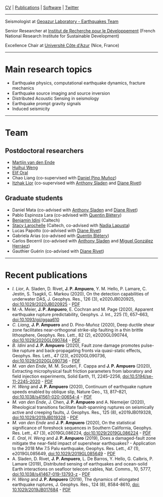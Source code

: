 [CV](https://www.dropbox.com/s/0anud35gma53n0r/CV%20Ampuero.pdf?dl=0) | [Publications](https://scholar.google.com/citations?user=RHXdl6EAAAAJ) | [Software](https://github.com/jpampuero) | [Twitter](https://twitter.com/DocTerremoto)

---

Seismologist at [Geoazur Laboratory - Earthquakes Team](https://geoazur.oca.eu/fr/rech-seismes-geoazur )

Senior Researcher at [Institut de Recherche pour le Développement](https://en.ird.fr/) (French National Research Institute for Sustainable Development)

Excellence Chair at [Université Côte d'Azur](https://univ-cotedazur.fr/) (Nice, France)

---

# Main research topics

- Earthquake physics, computational earthquake dynamics, fracture mechanics
- Earthquake source imaging and source inversion
- Distributed Acoustic Sensing in seismology
- Earthquake prompt gravity signals
- Induced seismicity

---

# Team

## Postdoctoral researchers

- [Martijn van den Ende](https://martijnvandenende.nl/)
- [Huihui Weng](https://huihuiweng.wixsite.com/mysite)
- [Elif Oral](https://elifo.github.io/)
- Chao Liang (co-supervised with [Daniel Pino Muñoz](https://www.cemef.minesparis.psl.eu/en/presentation/team-csm/))
- [Itzhak Lior](https://scholar.google.co.il/citations?user=lNQ-YMUAAAAJ&hl=en) (co-supervised with [Anthony Sladen](https://asladen.github.io/) and [Diane Rivet](https://sites.google.com/view/dianerivet/home))

## Graduate students

- Daniel Mata     (co-advised with [Anthony Sladen](https://asladen.github.io/) and [Diane Rivet](https://sites.google.com/view/dianerivet/home))
- Pablo Espinoza Lara	(co-advised with [Quentin Blétery](https://sites.google.com/site/quentinbletery/))
- [Benjamin Idini](http://web.gps.caltech.edu/~bidiniza/)		(Caltech)
- [Stacy Larochelle](http://www.seismolab.caltech.edu/larochelle_s.html) 	(Caltech, co-advised with [Nadia Lapusta](https://www.lapusta.caltech.edu/))
- Lucas Papotto		(co-advised with [Diane Rivet](https://sites.google.com/view/dianerivet/home))
- Gabriela Arias		(co-advised with [Quentin Blétery](https://sites.google.com/site/quentinbletery/))
- Carlos Becerril		(co-advised with [Anthony Sladen](https://asladen.github.io/) and [Miguel González Herráez](https://www.uah.es/es/estudios/profesor/Miguel-Gonzalez-Herraez/))
- Gauthier Guérin 	(co-advised with [Diane Rivet](https://sites.google.com/view/dianerivet/home))

---

# Recent publications

- *I. Lior*, A. Sladen, D. Rivet, **J. P. Ampuero**, Y. M. Hello, P. Lamare, C. Jestin, S. Tsagkli, C. Markou (2020), On the detection capabilities of underwater DAS, J. Geophys. Res., 126 (3), e2020JB020925, [doi:10.1029/2020JB020925](https://doi.org/10.1029/2020JB020925) - [PDF](https://doi.org/10.1002/essoar.10504330.1)
- M.-A. Meier, **J. P. Ampuero**, E. Cochran and M. Page (2020), Apparent earthquake rupture predictability, Geophys. J. Int., 225 (1), 657–663, [doi:10.1093/gji/ggaa610](https://academic.oup.com/gji/advance-article/doi/10.1093/gji/ggaa610/6054996?guestAccessKey=65dc3036-395d-4384-a735-ea9e47ce40ca)
- *C. Liang*, **J. P. Ampuero** and D. Pino-Muñoz (2020), Deep ductile shear zone facilitates near-orthogonal strike-slip faulting in a thin brittle lithosphere, Geophys. Res. Lett., 82 (2), e2020GL090744, [doi:10.1029/2020GL090744](https://doi.org/10.1029/2020GL090744) - [PDF](https://eartharxiv.org/fp8xq/)
- *B. Idini* and **J. P. Ampuero** (2020), Fault zone damage promotes pulse-like rupture and back-propagating fronts via quasi-static effects, Geophys. Res. Lett., 47 (23), e2020GL090736, [doi:10.1029/2020GL090736](https://doi.org/10.1029/2020GL090736) - [PDF](https://eartharxiv.org/v8xr2/)
- *M. van den Ende*, M. M. Scuderi, F. Cappa and **J. P. Ampuero** (2020), Extracting microphysical fault friction parameters from laboratory and field injection experiments, Solid Earth, 11, 2245–2256, [doi:10.5194/se-11-2245-2020](https://doi.org/10.5194/se-11-2245-2020) - [PDF](https://se.copernicus.org/articles/11/2245/2020/se-11-2245-2020.pdf)
- *H. Weng* and **J. P. Ampuero** (2020), Continuum of earthquake rupture speeds enabled by oblique slip, Nature Geo., 13, 817–821, [doi:10.1038/s41561-020-00654-4](https://www.nature.com/articles/s41561-020-00654-4) - [PDF](https://eartharxiv.org/tw4ju/)
- *M. van den Ende*, J. Chen, **J. P. Ampuero** and A. Niemeijer (2020), Rheological transitions facilitate fault-spanning ruptures on seismically active and creeping faults, J. Geophys. Res., 125 (8), e2019JB019328, [doi:10.1029/2019JB019328](https://doi.org/10.1029/2019JB019328) - [PDF](https://eartharxiv.org/aj2br/)
- *M. van den Ende* and **J. P. Ampuero** (2020), On the statistical significance of foreshock sequences in Southern California, Geophys. Res. Lett., 47 (3), e2019GL086224, [doi:10.1029/2019GL086224](https://doi.org/10.1029/2019GL086224) - [PDF](https://eartharxiv.org/nmwkx/)
- *E. Oral*, *H. Weng* and **J. P. Ampuero** (2019), Does a damaged-fault zone mitigate the near-field impact of supershear earthquakes? - Application to the 2018 Mw 7.5 Palu earthquake, Geophys. Res. Lett., 47 (1), e2019GL085649, [doi:10.1029/2019GL085649](https://doi.org/10.1029/2019GL085649) - [PDF](https://eartharxiv.org/5nugq/)
- A. Sladen, D. Rivet, **J. P. Ampuero**, L. De Barros, Y. Hello, G. Calbris, P. Lamare (2019), Distributed sensing of earthquakes and ocean-solid Earth interactions on seafloor telecom cables, Nat. Comms., 10, 5777, [doi:10.1038/s41467-019-13793-z](https://doi.org/10.1038/s41467-019-13793-z) - [PDF](https://eartharxiv.org/ekrfy/)
- *H. Weng* and **J. P. Ampuero** (2019), The dynamics of elongated earthquake ruptures, J. Geophys. Res., 124 (8), 8584-8610, [doi: 10.1029/2019JB017684](https://doi.org/10.1029/2019JB017684) - [PDF](https://eartharxiv.org/9yq8n/)
